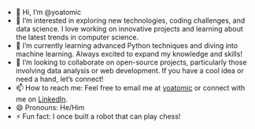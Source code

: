 - 👋 Hi, I’m @yoatomic
- 👀 I’m interested in exploring new technologies, coding challenges, and data science. I love working on innovative projects and learning about the latest trends in computer science.
- 🌱 I’m currently learning advanced Python techniques and diving into machine learning. Always excited to expand my knowledge and skills!
- 💞️ I’m looking to collaborate on open-source projects, particularly those involving data analysis or web development. If you have a cool idea or need a hand, let’s connect!
- 📫 How to reach me: Feel free to email me at [yoatomic](mailto:) or connect with me on [LinkedIn](https://www.linkedin.com/).
- 😄 Pronouns: He/Him
- ⚡ Fun fact: I once built a robot that can play chess!
